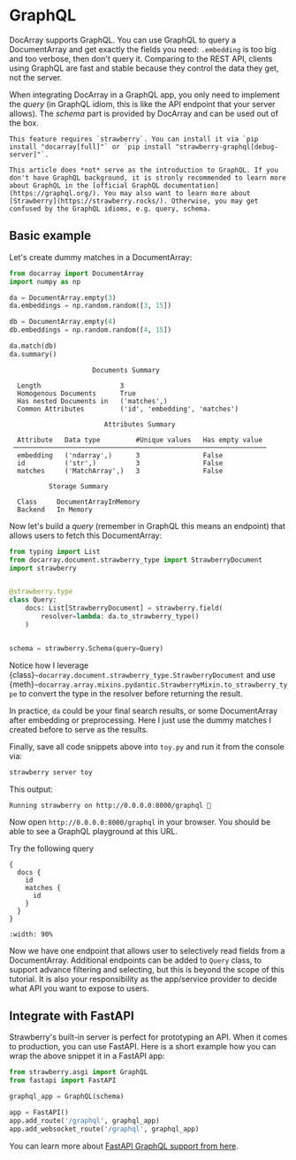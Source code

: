 # GraphQL


DocArray supports GraphQL. You can use GraphQL to query a DocumentArray and get exactly the fields you need: `.embedding` is too big and too verbose, then don't query it. Comparing to the REST API, clients using GraphQL are fast and stable because they control the data they get, not the server. 

When integrating DocArray in a GraphQL app, you only need to implement the *query* (in GraphQL idiom, this is like the API endpoint that your server allows). The *schema* part is provided by DocArray and can be used out of the box.


````{tip}
This feature requires `strawberry`. You can install it via `pip install "docarray[full]"` or `pip install "strawberry-graphql[debug-server]"`. 
````

```{seealso}
This article does *not* serve as the introduction to GraphQL. If you don't have GraphQL background, it is stronly recommended to learn more about GraphQL in the [official GraphQL documentation](https://graphql.org/). You may also want to learn more about [Strawberry](https://strawberry.rocks/). Otherwise, you may get confused by the GraphQL idioms, e.g. query, schema.
```

## Basic example

Let's create dummy matches in a DocumentArray:

```python
from docarray import DocumentArray
import numpy as np

da = DocumentArray.empty(3)
da.embeddings = np.random.random([3, 15])

db = DocumentArray.empty(4)
db.embeddings = np.random.random([4, 15])

da.match(db)
da.summary()
```

```text
                     Documents Summary                      
                                                            
  Length                    3                               
  Homogenous Documents      True                            
  Has nested Documents in   ('matches',)                    
  Common Attributes         ('id', 'embedding', 'matches')  
                                                            
                        Attributes Summary                        
                                                                  
  Attribute   Data type         #Unique values   Has empty value  
 ──────────────────────────────────────────────────────────────── 
  embedding   ('ndarray',)      3                False            
  id          ('str',)          3                False            
  matches     ('MatchArray',)   3                False            
                                                                  
          Storage Summary          
                                   
  Class     DocumentArrayInMemory  
  Backend   In Memory              
```


Now let's build a *query* (remember in GraphQL this means an endpoint) that allows users to fetch this DocumentArray:

```python
from typing import List
from docarray.document.strawberry_type import StrawberryDocument
import strawberry


@strawberry.type
class Query:
    docs: List[StrawberryDocument] = strawberry.field(
        resolver=lambda: da.to_strawberry_type()
    )


schema = strawberry.Schema(query=Query)
``` 

Notice how I leverage {class}`~docarray.document.strawberry_type.StrawberryDocument` and use {meth}`~docarray.array.mixins.pydantic.StrawberryMixin.to_strawberry_type` to convert the type in the resolver before returning the result.

In practice, `da` could be your final search results, or some DocumentArray after embedding or preprocessing. Here I just use the dummy matches I created before to serve as the results.

Finally, save all code snippets above into `toy.py` and run it from the console via:

```bash
strawberry server toy
```

This output:
```text
Running strawberry on http://0.0.0.0:8000/graphql 🍓
```


Now open `http://0.0.0.0:8000/graphql` in your browser. You should be able to see a GraphQL playground at this URL.

Try the following query
```gql
{
  docs {
    id
    matches {
      id
    }
  }
}
```

```{figure} gql-ui.png
:width: 90%
```

Now we have one endpoint that allows user to selectively read fields from a DocumentArray. Additional endpoints can be added to `Query` class, to support advance filtering and selecting, but this is beyond the scope of this tutorial. It is also your responsibility as the app/service provider to decide what API you want to expose to users. 

## Integrate with FastAPI

Strawberry's built-in server is perfect for prototyping an API. When it comes to production, you can use FastAPI. Here is a short example how you can wrap the above snippet it in a FastAPI app:

```python
from strawberry.asgi import GraphQL
from fastapi import FastAPI

graphql_app = GraphQL(schema)

app = FastAPI()
app.add_route('/graphql', graphql_app)
app.add_websocket_route('/graphql', graphql_app)
```

You can learn more about [FastAPI GraphQL support from here](https://fastapi.tiangolo.com/advanced/graphql/).

